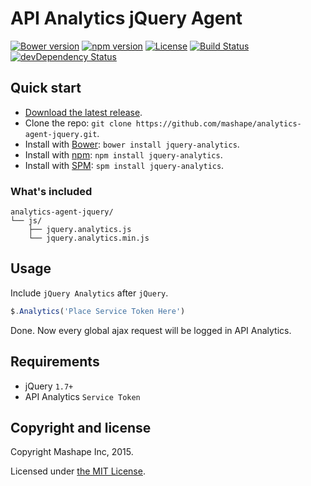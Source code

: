 # API Analytics jQuery Agent

[![Bower version](https://img.shields.io/bower/v/jquery-analytics.svg?style=flat)][repo]
[![npm version](https://img.shields.io/npm/v/jquery-analytics.svg?style=flat)][npm]
[![License](https://img.shields.io/badge/license-MIT-brightgreen.svg?style=flat)][license]
[![Build Status](https://travis-ci.org/mashape/analytics-agent-jquery.svg)][travis]
[![devDependency Status](https://david-dm.org/mashape/analytics-agent-jquery/dev-status.svg)][david]

## Quick start

- [Download the latest release][release].
- Clone the repo: `git clone https://github.com/mashape/analytics-agent-jquery.git`.
- Install with [Bower](http://bower.io): `bower install jquery-analytics`.
- Install with [npm](https://www.npmjs.com): `npm install jquery-analytics`.
- Install with [SPM](http://spmjs.io): `spm install jquery-analytics`.

### What's included

```
analytics-agent-jquery/
└── js/
    ├── jquery.analytics.js
    └── jquery.analytics.min.js
```

## Usage

Include `jQuery Analytics` after `jQuery`.

```js
$.Analytics('Place Service Token Here')
```

Done. Now every global ajax request will be logged in API Analytics.

## Requirements

- jQuery `1.7+`
- API Analytics `Service Token`

## Copyright and license

Copyright Mashape Inc, 2015.

Licensed under [the MIT License][license].

[npm]: https://www.npmjs.com/package/jquery-analytics
[repo]: https://github.com/mashape/analytics-agent-jquery
[david]: https://david-dm.org/mashape/analytics-agent-jquery#info=devDependencies
[travis]: https://travis-ci.org/mashape/analytics-agent-jquery
[release]: https://github.com/mashape/analytics-agent-jquery/releases "Download Mashape jQuery API Analytics Agent"
[license]: https://github.com/mashape/analytics-agent-jquery/blob/master/LICENSE